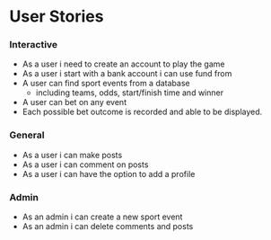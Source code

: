 # User Stories
### Interactive 
- As a user i need to create an account to play the game
- As a user i start with a bank account i can use fund from
- A user can find sport events from a database
  - including teams, odds, start/finish time and winner
- A user can bet on any event
- Each possible bet outcome is recorded and able to be displayed.
### General
- As a user i can make posts
- As a user i can comment on posts
- As a user i can have the option to add a profile
### Admin
- As an admin i can create a new sport event
- As an admin i can delete comments and posts
